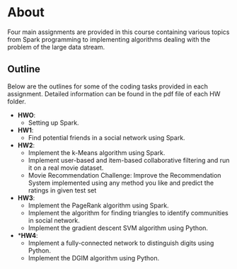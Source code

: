# About

Four main assignments are provided in this course containing various topics from Spark programming to implementing algorithms dealing with the problem of the large data stream.

## Outline

Below are the outlines for some of the coding tasks provided in each assignment. Detailed information can be found in the pdf file of each HW folder.

- **HWO**: 
    - Setting up Spark.
- **HW1**: 
    - Find potential friends in a social network using Spark.
- **HW2**: 
    - Implement the k-Means algorithm using Spark.
    - Implement user-based and item-based collaborative filtering and run it on a real movie dataset.
    - Movie Recommendation Challenge: Improve the Recommendation System implemented using any method you like and predict the ratings in given test set
- **HW3**: 
    - Implement the PageRank algorithm using Spark.
    - Implement the algorithm for finding triangles to identify communities in social network.
    - Implement the gradient descent SVM algorithm using Python.
- ***HW4**:
    - Implement a fully-connected network to distinguish digits using Python.
    - Implement the DGIM algorithm using Python.